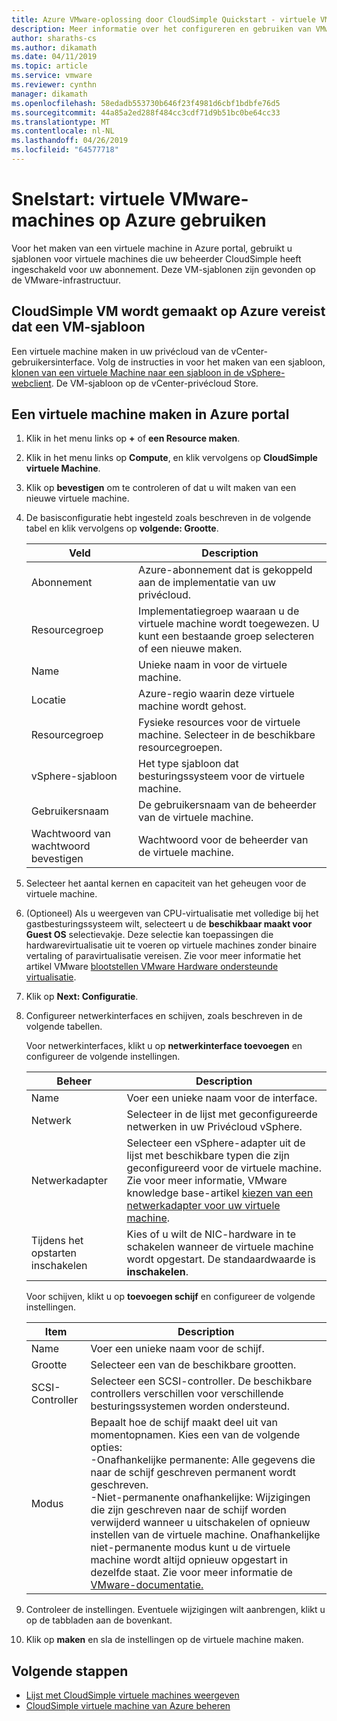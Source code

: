 ```yaml
---
title: Azure VMware-oplossing door CloudSimple Quickstart - virtuele VMware-machines op Azure gebruiken
description: Meer informatie over het configureren en gebruiken van VMware-VM's vanuit Azure portal met behulp van Azure VMware-oplossing door CloudSimple
author: sharaths-cs
ms.author: dikamath
ms.date: 04/11/2019
ms.topic: article
ms.service: vmware
ms.reviewer: cynthn
manager: dikamath
ms.openlocfilehash: 58edadb553730b646f23f4981d6cbf1bdbfe76d5
ms.sourcegitcommit: 44a85a2ed288f484cc3cdf71d9b51bc0be64cc33
ms.translationtype: MT
ms.contentlocale: nl-NL
ms.lasthandoff: 04/26/2019
ms.locfileid: "64577718"
---
```

# <a name="quickstart---consume-vmware-vms-on-azure"></a>Snelstart: virtuele VMware-machines op Azure gebruiken

Voor het maken van een virtuele machine in Azure portal, gebruikt u sjablonen voor virtuele machines die uw beheerder CloudSimple heeft ingeschakeld voor uw abonnement. Deze VM-sjablonen zijn gevonden op de VMware-infrastructuur.

## <a name="cloudsimple-vm-creation-on-azure-requires-a-vm-template"></a>CloudSimple VM wordt gemaakt op Azure vereist dat een VM-sjabloon

Een virtuele machine maken in uw privécloud van de vCenter-gebruikersinterface. Volg de instructies in voor het maken van een sjabloon, [klonen van een virtuele Machine naar een sjabloon in de vSphere-webclient](https://docs.vmware.com/en/VMware-vSphere/6.7/com.vmware.vsphere.vm_admin.doc/GUID-FE6DE4DF-FAD0-4BB0-A1FD-AFE9A40F4BFE.html). De VM-sjabloon op de vCenter-privécloud Store.

## <a name="create-a-virtual-machine-in-the-azure-portal"></a>Een virtuele machine maken in Azure portal

1. Klik in het menu links op **+** of **een Resource maken**.

2. Klik in het menu links op **Compute**, en klik vervolgens op **CloudSimple virtuele Machine**.

3. Klik op **bevestigen** om te controleren of dat u wilt maken van een nieuwe virtuele machine.

4. De basisconfiguratie hebt ingesteld zoals beschreven in de volgende tabel en klik vervolgens op **volgende: Grootte**.

    | Veld | Description |
    | ------------ | ------------- |
    | Abonnement | Azure-abonnement dat is gekoppeld aan de implementatie van uw privécloud.  |
    | Resourcegroep | Implementatiegroep waaraan u de virtuele machine wordt toegewezen. U kunt een bestaande groep selecteren of een nieuwe maken. |
    | Name | Unieke naam in voor de virtuele machine.  |
    | Locatie | Azure-regio waarin deze virtuele machine wordt gehost.  |
    | Resourcegroep | Fysieke resources voor de virtuele machine. Selecteer in de beschikbare resourcegroepen. |
    | vSphere-sjabloon | Het type sjabloon dat besturingssysteem voor de virtuele machine.  |
    | Gebruikersnaam | De gebruikersnaam van de beheerder van de virtuele machine. |
    | Wachtwoord van wachtwoord bevestigen | Wachtwoord voor de beheerder van de virtuele machine.  |

5. Selecteer het aantal kernen en capaciteit van het geheugen voor de virtuele machine.

6. (Optioneel) Als u weergeven van CPU-virtualisatie met volledige bij het gastbesturingssysteem wilt, selecteert u de **beschikbaar maakt voor Guest OS** selectievakje.
Deze selectie kan toepassingen die hardwarevirtualisatie uit te voeren op virtuele machines zonder binaire vertaling of paravirtualisatie vereisen. Zie voor meer informatie het artikel VMware [blootstellen VMware Hardware ondersteunde virtualisatie](https://docs.vmware.com/en/VMware-vSphere/6.5/com.vmware.vsphere.vm_admin.doc/GUID-2A98801C-68E8-47AF-99ED-00C63E4857F6.html).

7. Klik op **Next: Configuratie**.

8. Configureer netwerkinterfaces en schijven, zoals beschreven in de volgende tabellen.

    Voor netwerkinterfaces, klikt u op **netwerkinterface toevoegen** en configureer de volgende instellingen.

    | Beheer | Description |
    | ------------ | ------------- |
    | Name | Voer een unieke naam voor de interface.  |
    | Netwerk | Selecteer in de lijst met geconfigureerde netwerken in uw Privécloud vSphere.  |
    | Netwerkadapter | Selecteer een vSphere-adapter uit de lijst met beschikbare typen die zijn geconfigureerd voor de virtuele machine. Zie voor meer informatie, VMware knowledge base-artikel [kiezen van een netwerkadapter voor uw virtuele machine](https://kb.vmware.com/s/article/1001805). |
    | Tijdens het opstarten inschakelen | Kies of u wilt de NIC-hardware in te schakelen wanneer de virtuele machine wordt opgestart. De standaardwaarde is **inschakelen**. |

    Voor schijven, klikt u op **toevoegen schijf** en configureer de volgende instellingen.

    | Item | Description |
    | ------------ | ------------- |
    | Name | Voer een unieke naam voor de schijf.  |
    | Grootte | Selecteer een van de beschikbare grootten.  |
    | SCSI-Controller | Selecteer een SCSI-controller. De beschikbare controllers verschillen voor verschillende besturingssystemen worden ondersteund.  |
    | Modus | Bepaalt hoe de schijf maakt deel uit van momentopnamen. Kies een van de volgende opties: <br> -Onafhankelijke permanente: Alle gegevens die naar de schijf geschreven permanent wordt geschreven.<br> -Niet-permanente onafhankelijke: Wijzigingen die zijn geschreven naar de schijf worden verwijderd wanneer u uitschakelen of opnieuw instellen van de virtuele machine.  Onafhankelijke niet-permanente modus kunt u de virtuele machine wordt altijd opnieuw opgestart in dezelfde staat. Zie voor meer informatie de [VMware-documentatie.](https://docs.vmware.com/en/VMware-vSphere/6.5/com.vmware.vsphere.vm_admin.doc/GUID-8B6174E6-36A8-42DA-ACF7-0DA4D8C5B084.html)

9. Controleer de instellingen. Eventuele wijzigingen wilt aanbrengen, klikt u op de tabbladen aan de bovenkant.

10. Klik op **maken** en sla de instellingen op de virtuele machine maken.

## <a name="next-steps"></a>Volgende stappen

* [Lijst met CloudSimple virtuele machines weergeven](https://docs.azure.cloudsimple.com/azurelistvms/)
* [CloudSimple virtuele machine van Azure beheren](https://docs.azure.cloudsimple.com/azureoverviewpage/)